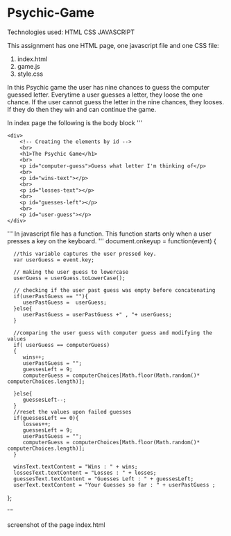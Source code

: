# Psychic-Game

Technologies used:
HTML
CSS
JAVASCRIPT

This assignment has one HTML page, one javascript file and one CSS file:
1. index.html
2. game.js
3. style.css

In this Psychic game the user has nine chances to guess the computer guessed letter. Everytime a user guesses a letter, they loose the one chance. If the user cannot guess the letter in the nine chances, they looses. If they do then they win and can continue the game.

In index page the following is the body block 
'''
<body>

    <div>
        <!-- Creating the elements by id -->
        <br>
        <h1>The Psychic Game</h1>
        <br>
        <p id="computer-guess">Guess what letter I'm thinking of</p>
        <br>
        <p id="wins-text"></p>
        <br>
        <p id="losses-text"></p>
        <br>
        <p id="guesses-left"></p>
        <br>
        <p id="user-guess"></p>
    </div>
  
<script type="text/javascript" src="assets/javascript/game.js"></script>
</body>
'''
In javascript file  has a function. This function starts only when a user presses a key on the keyboard.
'''
document.onkeyup = function(event) {
      
      //this variable captures the user pressed key.
      var userGuess = event.key;

      // making the user guess to lowercase
      userGuess = userGuess.toLowerCase(); 

      // checking if the user past guess was empty before concatenating
      if(userPastGuess == ""){
         userPastGuess =  userGuess;
      }else{
         userPastGuess = userPastGuess +" , "+ userGuess;
      }
       
      //comparing the user guess with computer guess and modifying the values
      if( userGuess == computerGuess)
      {
         wins++;
         userPastGuess = "";
         guessesLeft = 9;
         computerGuess = computerChoices[Math.floor(Math.random()* computerChoices.length)];

      }else{
         guessesLeft--;
      }
      //reset the values upon failed guesses
      if(guessesLeft == 0){
         losses++;
         guessesLeft = 9;
         userPastGuess = "";
         computerGuess = computerChoices[Math.floor(Math.random()* computerChoices.length)];
      }
      
      winsText.textContent = "Wins : " + wins;
      lossesText.textContent = "Losses : " + losses;
      guessesText.textContent = "Guesses Left : " + guessesLeft;
      userText.textContent = "Your Guesses so far : " + userPastGuess ;
      
   };

'''

screenshot of the page
index.html


